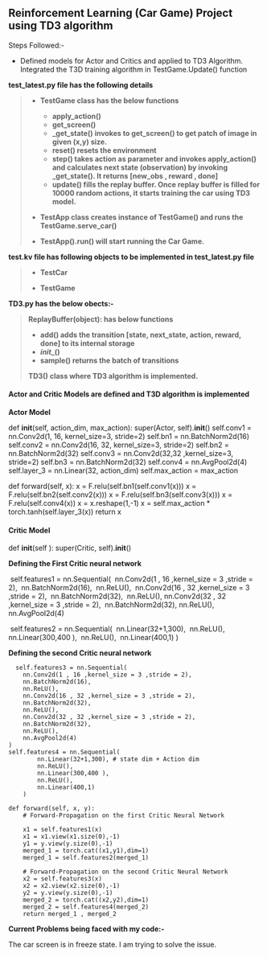 ## Reinforcement Learning (Car Game) Project using TD3 algorithm

Steps Followed:-

- Defined models for Actor and Critics and applied to TD3 Algorithm. Integrated the T3D training algorithm in TestGame.Update() function

**test_latest.py file has the following details**

> - **TestGame class has the below functions**
>
>   - **apply_action()**
>   - **get_screen()**
>   - **_get_state()  invokes to get_screen() to get patch of image in given (x,y) size.**
>   - **reset()   resets the environment**
>   - **step()  takes action as parameter and invokes apply_action() and calculates next state (observation) by invoking _get_state(). It returns [new_obs , reward , done]**
>   - **update() fills the replay buffer. Once replay buffer is filled for 10000 random actions, it starts training the car using TD3 model.**
>
> - **TestApp class creates instance of TestGame() and runs the TestGame.serve_car()**
>
> - **TestApp().run() will start running the Car Game.**
>
>   



**test.kv file has following objects to be implemented in test_latest.py file**

> - **TestCar**
>
> - **TestGame**
>
>   

**TD3.py has the below obects:-**

> **ReplayBuffer(object): has below functions**
>
> - **add()  adds the transition [state, next_state, action, reward, done] to its internal storage**
> - **_init__()**
> - **sample() returns the batch of transitions**
>
> **TD3() class where TD3 algorithm is implemented.**



#### Actor and Critic Models are defined and T3D algorithm is implemented

**Actor Model**

  def __init__(self, action_dim, max_action):
    super(Actor, self).__init__()
    self.conv1 = nn.Conv2d(1, 16, kernel_size=3, stride=2)
    self.bn1 = nn.BatchNorm2d(16)
    self.conv2 = nn.Conv2d(16, 32, kernel_size=3, stride=2)
    self.bn2 = nn.BatchNorm2d(32)
    self.conv3 = nn.Conv2d(32,32 ,kernel_size=3, stride=2)
    self.bn3 = nn.BatchNorm2d(32)
    self.conv4 = nn.AvgPool2d(4)
    self.layer_3 = nn.Linear(32, action_dim)
    self.max_action = max_action

  def forward(self, x):
    x = F.relu(self.bn1(self.conv1(x)))
    x = F.relu(self.bn2(self.conv2(x)))
    x = F.relu(self.bn3(self.conv3(x)))
    x = F.relu(self.conv4(x))
    x = x.reshape(1,-1)
    x = self.max_action * torch.tanh(self.layer_3(x))
    return x

#### **Critic Model**

  def __init__(self ):
        super(Critic, self).__init__()

**Defining the First Critic neural network**

​        self.features1 = nn.Sequential(
​        	nn.Conv2d(1 , 16 ,kernel_size = 3 ,stride = 2),
​        	nn.BatchNorm2d(16),
​        	nn.ReLU(),
​        	nn.Conv2d(16 , 32 ,kernel_size = 3 ,stride = 2),
​        	nn.BatchNorm2d(32),
​        	nn.ReLU(),
​        	nn.Conv2d(32 , 32 ,kernel_size = 3 ,stride = 2),
​        	nn.BatchNorm2d(32),
​        	nn.ReLU(),
​        	nn.AvgPool2d(4) 

​	self.features2 = nn.Sequential(
​       	 nn.Linear(32+1,300),
​        	nn.ReLU(),
​        	nn.Linear(300,400 ),
​        	nn.ReLU(),
​        	nn.Linear(400,1)
   	 )

**Defining the second Critic neural network**

      self.features3 = nn.Sequential(
        nn.Conv2d(1 , 16 ,kernel_size = 3 ,stride = 2),
        nn.BatchNorm2d(16),
        nn.ReLU(),
        nn.Conv2d(16 , 32 ,kernel_size = 3 ,stride = 2),
        nn.BatchNorm2d(32),
        nn.ReLU(),
        nn.Conv2d(32 , 32 ,kernel_size = 3 ,stride = 2),
        nn.BatchNorm2d(32),
        nn.ReLU(),
        nn.AvgPool2d(4) 
    )
    self.features4 = nn.Sequential(
            nn.Linear(32+1,300), # state dim + Action dim
            nn.ReLU(),
            nn.Linear(300,400 ),
            nn.ReLU(),
            nn.Linear(400,1)
        )
        
    def forward(self, x, y):
        # Forward-Propagation on the first Critic Neural Network
    
        x1 = self.features1(x)
        x1 = x1.view(x1.size(0),-1)
        y1 = y.view(y.size(0),-1)
        merged_1 = torch.cat((x1,y1),dim=1)
        merged_1 = self.features2(merged_1)
    
        # Forward-Propagation on the second Critic Neural Network
        x2 = self.features3(x)
        x2 = x2.view(x2.size(0),-1)
        y2 = y.view(y.size(0),-1)
        merged_2 = torch.cat((x2,y2),dim=1)
        merged_2 = self.features4(merged_2)
        return merged_1 , merged_2


**Current Problems being faced with my code:-**

The car screen is in freeze state. I am  trying to solve the issue.
